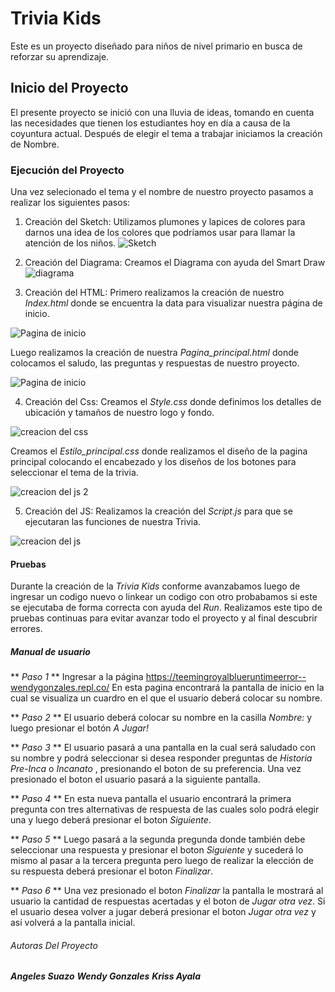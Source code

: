 # **Trivia Kids**
Este es un proyecto diseñado para niños de nivel primario en busca de reforzar su aprendizaje.
## **Inicio del Proyecto**
El presente proyecto se inició con una  lluvia de ideas, tomando en cuenta las necesidades que tienen los  estudiantes hoy en día a causa de la coyuntura actual.
Después de elegir el tema a trabajar iniciamos la creación de Nombre.
### **Ejecución del Proyecto**
Una  vez selecionado el tema y el nombre de nuestro proyecto pasamos a realizar los siguientes pasos:

1. Creación del Sketch:
Utilizamos plumones y lapices de colores para darnos una idea de los colores que podríamos usar para llamar la atención de los niños.
![Sketch](https://i.ibb.co/Ltk0WKq/boceto.png)

2. Creación del Diagrama:
Creamos el Diagrama con ayuda del Smart Draw 
![diagrama](https://i.ibb.co/7197thp/diagrama-1.jpg)

3. Creación del HTML:
Primero realizamos la creación de nuestro *Index.html* donde se encuentra la data para visualizar nuestra página de inicio.

![Pagina de inicio ](https://i.ibb.co/BgxsTn8/inicio.png)

Luego realizamos la creación de nuestra *Pagina_principal.html* donde colocamos el saludo, las preguntas y respuestas de nuestro proyecto.

![Pagina de inicio ](https://i.ibb.co/gmtvX9J/pagina.png)

4. Creación del Css:
Creamos el *Style.css* donde definimos los detalles de ubicación y tamaños de nuestro logo y fondo.

![creacion del css ](https://i.ibb.co/gZFCm7n/imagencss.png)

Creamos el *Estilo_principal.css* donde realizamos el diseño de la pagina principal colocando el encabezado y los diseños de los botones para seleccionar el tema de la trivia.

![creacion del js 2 ](https://i.ibb.co/7NCrFrt/css2.png)

5. Creación del JS:
Realizamos la creación del  *Script.js* para que se ejecutaran las funciones de nuestra Trivia.

![creacion del js ](https://i.ibb.co/Gkh58Zj/imagenjv.png)


#### **Pruebas**
Durante la creación de la *Trivia Kids* conforme avanzabamos luego de ingresar un codigo nuevo o linkear un codigo con otro probabamos si este se ejecutaba de forma correcta con ayuda del *Run*.
Realizamos este tipo de pruebas continuas para evitar avanzar todo el proyecto y al final descubrir errores.

##### Manual de usuario

** _Paso 1_ ** Ingresar a la página <https://teemingroyalblueruntimeerror--wendygonzales.repl.co/>
               En esta pagina encontrará la pantalla de inicio en la cual se visualiza un cuardro en el que el usuario deberá colocar su nombre.

** _Paso 2_ ** El usuario deberá colocar su nombre en la casilla *Nombre:* y luego presionar el botón *A Jugar!*

** _Paso 3_ ** El usuario pasará a una pantalla en la cual será saludado con su nombre y podrá seleccionar si desea                 responder preguntas de *Historia Pre-Inca* o *Incanato* , presionando el boton de su preferencia.
               Una vez presionado el boton el usuario pasará a la siguiente pantalla.

** _Paso 4_ ** En esta nueva pantalla el usuario encontrará la primera pregunta con tres alternativas de respuesta                  de las cuales solo podrá elegir una y luego deberá presionar el boton *Siguiente*.

** _Paso 5_ ** Luego pasará a la segunda pregunda donde también debe seleccionar una respuesta y presionar el boton                 *Siguiente* y sucederá lo mismo al pasar a la tercera pregunta pero luego de realizar la elección de                 su respuesta deberá presionar el boton *Finalizar*.

** _Paso 6_ ** Una vez presionado el boton *Finalizar* la  pantalla le mostrará al usuario la cantidad de respuestas                acertadas y el boton de *Jugar otra vez*.
               Si el usuario desea volver a jugar deberá  presionar  el boton *Jugar otra vez* y así volverá a la pantalla inicial.

    

###### Autoras Del Proyecto
_**Angeles Suazo**_
_**Wendy Gonzales**_
_**Kriss Ayala**_
